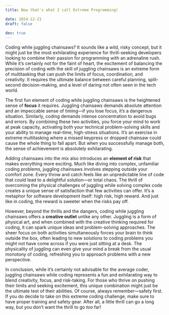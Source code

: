 ```yaml
---
title: Now that's what I call Extreme Programming!

date: 2024-12-21
draft: false

dev: true
---
```


Coding while juggling chainsaws? It sounds like a wild, risky concept, but it might just be the most exhilarating experience for thrill-seeking developers looking to combine their passion for programming with an adrenaline rush. While it’s certainly not for the faint of heart, the excitement of balancing the precision of coding with the skill of juggling chainsaws is an extreme form of multitasking that can push the limits of focus, coordination, and creativity. It requires the ultimate balance between careful planning, split-second decision-making, and a level of daring not often seen in the tech world.

The first fun element of coding while juggling chainsaws is the heightened sense of **focus** it requires. Juggling chainsaws demands absolute attention and an impeccable sense of timing—if you lose focus, it’s a dangerous situation. Similarly, coding demands intense concentration to avoid bugs and errors. By combining these two activities, you force your mind to work at peak capacity, activating both your technical problem-solving skills and your ability to manage real-time, high-stress situations. It’s an exercise in extreme multitasking where a missed keypress or dropped chainsaw could cause the whole thing to fall apart. But when you successfully manage both, the sense of achievement is absolutely exhilarating.

Adding chainsaws into the mix also introduces an **element of risk** that makes everything more exciting. Much like diving into complex, unfamiliar coding problems, juggling chainsaws involves stepping outside your comfort zone. Every throw and catch feels like an unpredictable line of code that could lead to a delightful solution—or total chaos. The thrill of overcoming the physical challenges of juggling while solving complex code creates a unique sense of satisfaction that few activities can offer. It’s a metaphor for software development itself: high risk, high reward. And just like in coding, the reward is sweeter when the risks pay off.

However, beyond the thrills and the dangers, coding while juggling chainsaws offers a **creative outlet** unlike any other. Juggling is a form of physical art, and when combined with the creative thinking required for coding, it can spark unique ideas and problem-solving approaches. The sheer focus on both activities simultaneously forces your brain to think outside the box, often leading to new solutions to coding problems you might not have come across if you were just sitting at a desk. The physicality of juggling can even give your mind a break from the usual monotony of coding, refreshing you to approach problems with a new perspective.

In conclusion, while it’s certainly not advisable for the average coder, juggling chainsaws while coding represents a fun and exhilarating way to blend creativity, focus, and risk-taking. For those who thrive on pushing their limits and seeking excitement, this unique combination might just be the ultimate test of their abilities. Of course, always remember—safety first. If you do decide to take on this extreme coding challenge, make sure to have proper training and safety gear. After all, a little thrill can go a long way, but you don’t want the thrill to go *too* far!